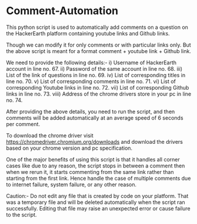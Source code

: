 # Comment-Automation

This python script is used to automatically add comments on a question on the HackerEarth platform containing youtube links and Github links.

Though we can modify it for only comments or with particular links only. But the above script is meant for a format comment + youtube link + Github link.

We need to provide the following details:-
  i) Username of HackerEarth account in line no. 67.
  ii) Password of the same account in line no. 68.
  iii) List of the link of questions in line no. 69.
  iv) List of corresponding titles in line no. 70.
  v) List of corresponding comments in line no. 71.
  vi) List of corresponding Youtube links in line no. 72.
  vii) List of corresponding Github links in line no. 73.
  viii) Address of the chrome drivers store in your pc in line no. 74.

After providing the above details, you need to run the script, and then comments will be added automatically at an average speed of 6 seconds per comment.

To download the chrome driver visit https://chromedriver.chromium.org/downloads and download the drivers based on your chrome version and pc specification.  

One of the major benefits of using this script is that it handles all corner cases like due to any reason, the script stops in between a comment then when we rerun it, it starts commenting from the same link rather than starting from the first link.
Hence handle the case of multiple comments due to internet failure, system failure, or any other reason.

Caution:-
  Do not edit any file that is created by code on your platform. That was a temporary file and will be deleted automatically when the script ran successfully. Editing that file may raise an unexpected error or cause failure to the script.
